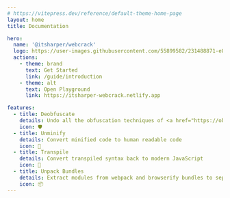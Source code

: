 ```yaml
---
# https://vitepress.dev/reference/default-theme-home-page
layout: home
title: Documentation

hero:
  name: '@itsharper/webcrack'
  logo: https://user-images.githubusercontent.com/55899582/231488871-e83fb827-1b25-4ec9-a326-b14244677e87.png
  actions:
    - theme: brand
      text: Get Started
      link: /guide/introduction
    - theme: alt
      text: Open Playground
      link: https://itsharper-webcrack.netlify.app

features:
  - title: Deobfuscate
    details: Undo all the obfuscation techniques of <a href="https://obfuscator.io">obfuscator.io</a>
    icon: 🛡️
  - title: Unminify
    details: Convert minified code to human readable code
    icon: 🧹
  - title: Transpile
    details: Convert transpiled syntax back to modern JavaScript
    icon: 🧩
  - title: Unpack Bundles
    details: Extract modules from webpack and browserify bundles to separate files
    icon: 📦
---
```

